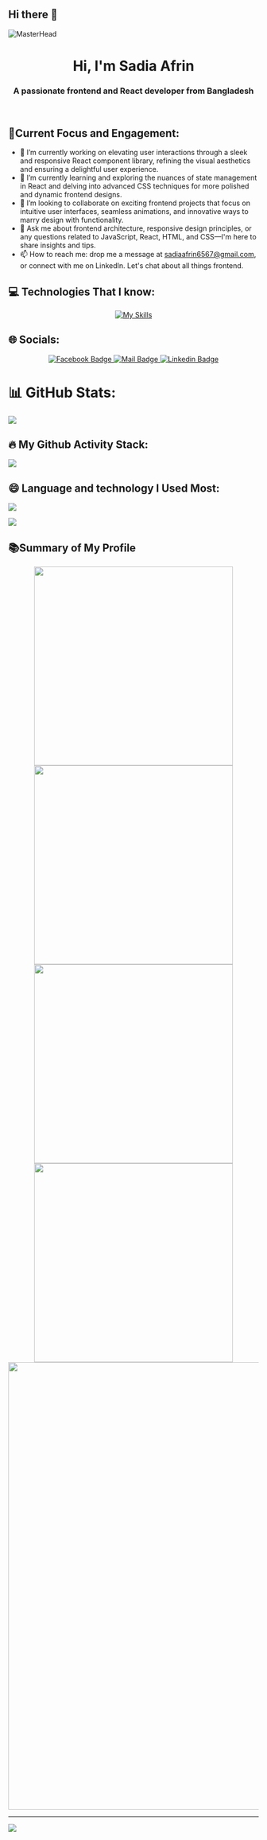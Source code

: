 ## Hi there 👋

![MasterHead](https://i.ibb.co/TtDs39C/Black-Technology-Linked-In-Banner.png)

<h1 align="center">Hi, I'm Sadia Afrin</h1>
<h3 align="center">A passionate frontend and React developer from Bangladesh</h3>
<br/>



## 🎯Current Focus and Engagement:
- 🔭 I’m currently working on elevating user interactions through a sleek and responsive React component library, refining the visual aesthetics and ensuring a delightful user experience.
- 🌱 I’m currently learning and exploring the nuances of state management in React and delving into advanced CSS techniques for more polished and dynamic frontend designs.
- 👯 I’m looking to collaborate on exciting frontend projects that focus on intuitive user interfaces, seamless animations, and innovative ways to marry design with functionality.
- 💬 Ask me about frontend architecture, responsive design principles, or any questions related to JavaScript, React, HTML, and CSS—I'm here to share insights and tips.
- 📫 How to reach me: drop me a message at sadiaafrin6567@gmail.com, or connect with me on LinkedIn. Let's chat about all things frontend.







## 💻 Technologies That I know:


<p align="center">
  <a href="https://skillicons.dev">
    <img alt="My Skills" src="https://skillicons.dev/icons?i=html,css,js,react,tailwind,vite,firebase,mongodb,nodejs,express,git">
  </a>
</p>




## 🌐 Socials:



<div align="center">
  <a href="https://www.facebook.com/sadia6567">
    <img src="https://img.shields.io/badge/Facebook-1877F2?style=for-the-badge&logo=facebook&logoColor=white" alt="Facebook Badge">
  </a>
  <a href="mailto:sadiaafrin6567@gmail.com">
    <img src="https://img.shields.io/badge/Gmail-D14836?style=for-the-badge&logo=gmail&logoColor=white" alt="Mail Badge">
  </a>
  <a href="https://www.linkedin.com/in/sadia-afrin-b3b260235">
    <img src="https://img.shields.io/badge/LinkedIn-0077B5?style=for-the-badge&logo=linkedin&logoColor=white" alt="Linkedin Badge">
  </a>
</div>





# 📊 GitHub Stats:
![](https://github-readme-stats.vercel.app/api?username=sadiaafrin67&theme=dark&hide_border=false&include_all_commits=false&count_private=false)<br/>


## 🔥 My Github Activity Stack:
![](https://github-readme-streak-stats.herokuapp.com/?user=sadiaafrin67&theme=dark&hide_border=false)<br/>


## 😄 Language and technology I Used Most:
![](https://github-readme-stats.vercel.app/api/top-langs/?username=sadiaafrin67&theme=dark&hide_border=false&include_all_commits=false&count_private=false&layout=compact)

![](http://github-profile-summary-cards.vercel.app/api/cards/profile-details?username={sadiaafrin67}&theme={radical})


##  📚Summary of My Profile

<div align="center">



<img src="http://github-profile-summary-cards.vercel.app/api/cards/repos-per-language?username=sadiaafrin67&theme=radical" width="400"/>

<img src="http://github-profile-summary-cards.vercel.app/api/cards/most-commit-language?username=sadiaafrin67&theme=radical" width="400"/>

<img src="http://github-profile-summary-cards.vercel.app/api/cards/stats?username=sadiaafrin67&theme=radical" width="400"/>

<img src="http://github-profile-summary-cards.vercel.app/api/cards/productive-time?username=sadiaafrin67&theme=radical&utcOffset=8" width="400"/>
<img src="http://github-profile-summary-cards.vercel.app/api/cards/profile-details?username=sadiaafrin67&theme=radical" width="900"/>
</div>




---
[![](https://visitcount.itsvg.in/api?id=sadiaafrin67&icon=0&color=0)](https://visitcount.itsvg.in)



